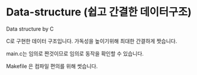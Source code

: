 # Data-structure (쉽고 간결한 데이터구조)
Data structure by C

C로 구현한 데이터 구조입니다.
가독성을 높이기위해 최대한 간결하게 짯습니다.

main.c는 임의로 짠것이므로 임의로 동작을 확인할 수 있습니다.

Makefile 은 컴파일 편의를 위해 썻습니다.
